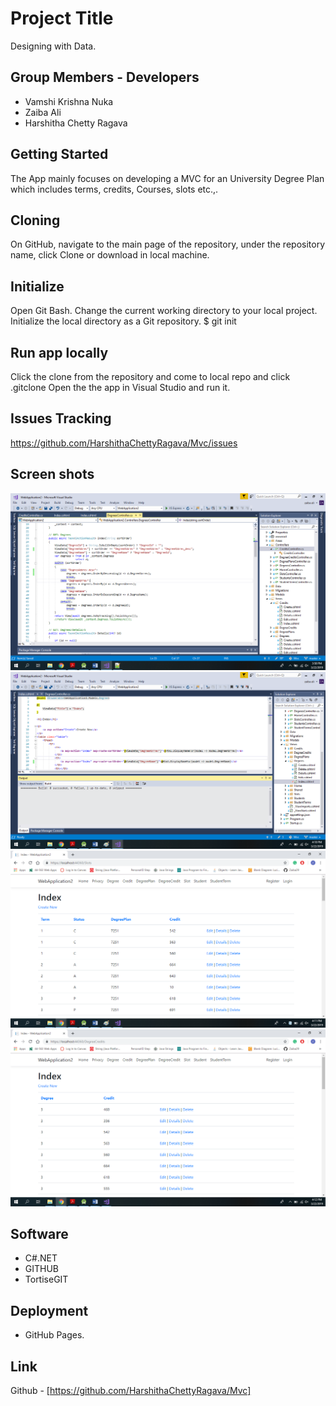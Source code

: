 # Project Title

Designing with Data.

## Group Members - Developers

* Vamshi Krishna Nuka
* Zaiba Ali
* Harshitha Chetty Ragava

## Getting Started

The App mainly focuses on developing a MVC for an University Degree Plan which includes terms, credits, Courses, slots etc.,.

## Cloning 
On GitHub, navigate to the main page of the repository, under the repository name, click Clone or download in local machine.

## Initialize
Open Git Bash.
Change the current working directory to your local project.
Initialize the local directory as a Git repository.
$ git init

## Run app locally
Click the clone from the repository and come to local repo and click .gitclone Open the the app in Visual Studio and run it.

## Issues Tracking
https://github.com/HarshithaChettyRagava/Mvc/issues

## Screen shots

![alt text](webApp.png)
![alt text](screenShots.png)
![alt text](slot.png)
![alt text](Degree.png)

## Software 
* C#.NET 
* GITHUB
* TortiseGIT

## Deployment
- GitHub Pages.

## Link
Github - [https://github.com/HarshithaChettyRagava/Mvc]





